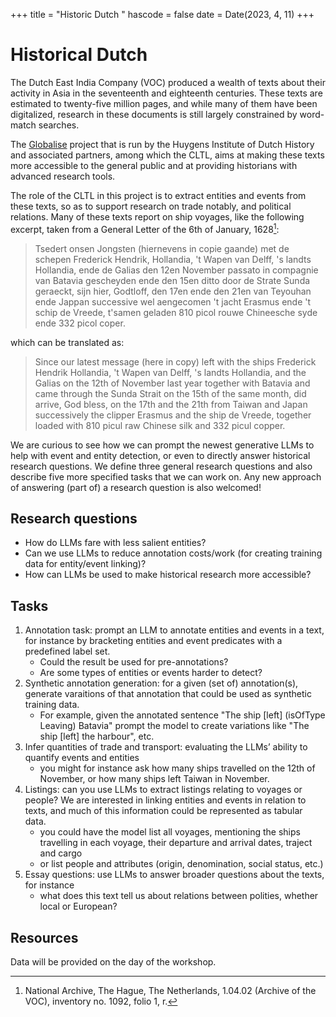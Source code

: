 +++
title = "Historic Dutch "
hascode = false
date = Date(2023, 4, 11)
+++

# Historical Dutch 
The Dutch East India Company (VOC) produced a wealth of texts about their activity in Asia in the seventeenth and eighteenth centuries. 
These texts are estimated to twenty-five million pages, and while many of them have been digitalized, research in these documents is still largely constrained by word-match searches.

The [Globalise](https://globalise.huygens.knaw.nl/) project that is run by the Huygens Institute of Dutch History and associated partners, among which the CLTL, aims at making these texts more accessible to the general public and at providing historians with advanced research tools.

The role of the CLTL in this project is to extract entities and events from these texts, so as to support research on trade notably, and political relations. Many of these texts report on ship voyages, like the following excerpt, taken from a General Letter of the 6th of January, 1628[^1]:

> Tsedert onsen Jongsten (hiernevens in copie gaande) met de schepen Frederick Hendrik, Hollandia, 't Wapen van Delff, 's landts Hollandia, ende de Galias den 12en November passato in compagnie van Batavia gescheyden ende den 15en ditto door de Strate Sunda geraeckt, sijn hier, Godtloff, den 17en ende den 21en van Teyouhan ende Jappan successive wel aengecomen 't jacht Erasmus ende 't schip de Vreede, t'samen geladen 810 picol rouwe Chineesche syde ende 332 picol coper.

which can be translated as:

> Since our latest message (here in copy) left with the ships Frederick Hendrik Hollandia, 't Wapen van Delff, 's landts Hollandia, and the Galias on the 12th of November last year together with Batavia and came through the Sunda Strait on the 15th of the same month, did arrive, God bless, on the 17th and the 21th from Taiwan and Japan successively the clipper Erasmus and the ship de Vreede, together loaded with 810 picul raw Chinese silk and 332 picul copper.

We are curious to see how we can prompt the newest generative LLMs to help with event and entity detection, or even to directly answer historical research questions. We define three general research questions and also describe five more specified tasks that we can work on. Any new approach of answering (part of) a research question is also welcomed!

## Research questions

- How do LLMs fare with less salient entities?
- Can we use LLMs to reduce annotation costs/work (for creating training data for entity/event linking)?
- How can LLMs be used to make historical research more accessible?
 
 
## Tasks

1. Annotation task: prompt an LLM to annotate entities and events in a text, for instance by bracketing entities and event predicates with a predefined label set. 
    - Could the result be used for pre-annotations?
    - Are some types of entities or events harder to detect?
2. Synthetic annotation generation: for a given (set of) annotation(s), generate varaitions of that annotation that could be used as synthetic training data.
    - For example, given the annotated sentence "The ship [left] (isOfType Leaving) Batavia" prompt the model to create variations like "The ship [left] the harbour", etc.
4. Infer quantities of trade and transport: evaluating the LLMs’ ability to quantify events and entities
    - you might for instance ask how many ships travelled on the 12th of November, or how many ships left Taiwan in November.
5. Listings: can you use LLMs to extract listings relating to voyages or people? We are interested in linking entities and events in relation to texts, and much of this information could be represented as tabular data.
    - you could have the model list all voyages, mentioning the ships travelling in each voyage, their departure and arrival dates, traject and cargo
    - or list people and attributes (origin, denomination, social status, etc.)
6. Essay questions: use LLMs to answer broader questions about the texts, for instance
    - what does this text tell us about relations between polities, whether local or European?
   

## Resources

Data will be provided on the day of the workshop. 


[^1]: National Archive, The Hague, The Netherlands, 1.04.02 (Archive of the VOC), inventory no. 1092, folio 1, r.
